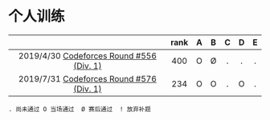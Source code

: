 # 个人训练

|                                          | rank |  A   |  B   |  C   |  D   |  E   |
| :--------------------------------------: | :--: | :--: | :--: | :--: | :--: | :--: |
| 2019/4/30 [Codeforces Round #556 (Div. 1)](https://codeforces.com/contest/1149) | 400  |  O   |  Ø   |  .   |  .   |  .   |
| 2019/7/31 [Codeforces Round #576 (Div. 1)](https://codeforces.com/contest/1198) | 234  |  O   |  O   |  .   |  O   |  .   |

`. 尚未通过 O 当场通过  Ø 赛后通过  ! 放弃补题`
